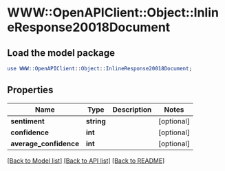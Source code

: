 # WWW::OpenAPIClient::Object::InlineResponse20018Document

## Load the model package
```perl
use WWW::OpenAPIClient::Object::InlineResponse20018Document;
```

## Properties
Name | Type | Description | Notes
------------ | ------------- | ------------- | -------------
**sentiment** | **string** |  | [optional] 
**confidence** | **int** |  | [optional] 
**average_confidence** | **int** |  | [optional] 

[[Back to Model list]](../README.md#documentation-for-models) [[Back to API list]](../README.md#documentation-for-api-endpoints) [[Back to README]](../README.md)


